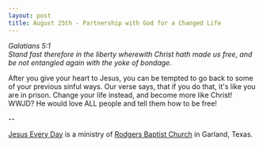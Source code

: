 ```yaml
---
layout: post
title: August 25th - Partnership with God for a Changed Life
---
```


_Galatians 5:1  
Stand fast therefore in the liberty wherewith Christ hath made us
free, and be not entangled again with the yoke of bondage._

After you give your heart to Jesus, you can be tempted to go back
to some of your previous sinful ways. Our verse says, that if you do
that, it's like you are in prison. Change your life instead, and
become more like Christ! WWJD? He would love ALL people and tell them
how to be free!

 --

<a href=http://jesuseveryday.net>Jesus Every Day</a> is a ministry of <a href=http://rodgersbaptist.net>Rodgers Baptist Church</a> in Garland, Texas.
